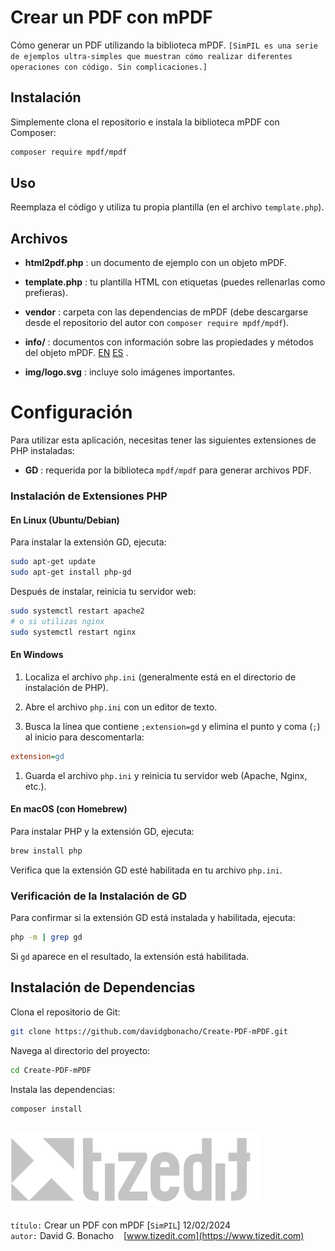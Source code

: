 # Crear un PDF con mPDF 

Cómo generar un PDF utilizando la biblioteca mPDF.
`[SimPIL es una serie de ejemplos ultra-simples que muestran cómo realizar diferentes operaciones con código. Sin complicaciones.]`
## Instalación 

Simplemente clona el repositorio e instala la biblioteca mPDF con Composer:


```bash
composer require mpdf/mpdf
```

## Uso 
Reemplaza el código y utiliza tu propia plantilla (en el archivo `template.php`).
## Archivos 
 
- **html2pdf.php** : un documento de ejemplo con un objeto mPDF.
 
- **template.php** : tu plantilla HTML con etiquetas (puedes rellenarlas como prefieras).
 
- **vendor** : carpeta con las dependencias de mPDF (debe descargarse desde el repositorio del autor con `composer require mpdf/mpdf`).
 
- **info/** : documentos con información sobre las propiedades y métodos del objeto mPDF. [EN](https://chatgpt.com/c/info/mPDF-methods-properties.md)  [ES]() .
 
- **img/logo.svg** : incluye solo imágenes importantes.

# Configuración 

Para utilizar esta aplicación, necesitas tener las siguientes extensiones de PHP instaladas:
 
- **GD** : requerida por la biblioteca `mpdf/mpdf` para generar archivos PDF.

### Instalación de Extensiones PHP 

#### En Linux (Ubuntu/Debian) 

Para instalar la extensión GD, ejecuta:


```bash
sudo apt-get update
sudo apt-get install php-gd
```

Después de instalar, reinicia tu servidor web:


```bash
sudo systemctl restart apache2
# o si utilizas nginx
sudo systemctl restart nginx
```

#### En Windows 
 
1. Localiza el archivo `php.ini` (generalmente está en el directorio de instalación de PHP).
 
2. Abre el archivo `php.ini` con un editor de texto.
 
3. Busca la línea que contiene `;extension=gd` y elimina el punto y coma (`;`) al inicio para descomentarla:


```ini
extension=gd
```
 
1. Guarda el archivo `php.ini` y reinicia tu servidor web (Apache, Nginx, etc.).

#### En macOS (con Homebrew) 

Para instalar PHP y la extensión GD, ejecuta:


```bash
brew install php
```
Verifica que la extensión GD esté habilitada en tu archivo `php.ini`.
### Verificación de la Instalación de GD 

Para confirmar si la extensión GD está instalada y habilitada, ejecuta:


```bash
php -m | grep gd
```
Si `gd` aparece en el resultado, la extensión está habilitada.
## Instalación de Dependencias 

Clona el repositorio de Git:


```bash
git clone https://github.com/davidgbonacho/Create-PDF-mPDF.git
```

Navega al directorio del proyecto:


```bash
cd Create-PDF-mPDF
```

Instala las dependencias:


```bash
composer install
```




![](img/logo.svg)
---
`título:` Crear un PDF con mPDF [`SimPIL`] 12/02/2024\
`autor:` David G. Bonacho &nbsp;&nbsp;  [www.tizedit.com](https://www.tizedit.com)


